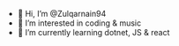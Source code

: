 - 👋 Hi, I’m @Zulqarnain94
- 👀 I’m interested in coding & music
- 🌱 I’m currently learning dotnet, JS & react

<!---
Zulqarnain94/Zulqarnain94 is a ✨ special ✨ repository because its `README.md` (this file) appears on your GitHub profile.
You can click the Preview link to take a look at your changes.
--->
